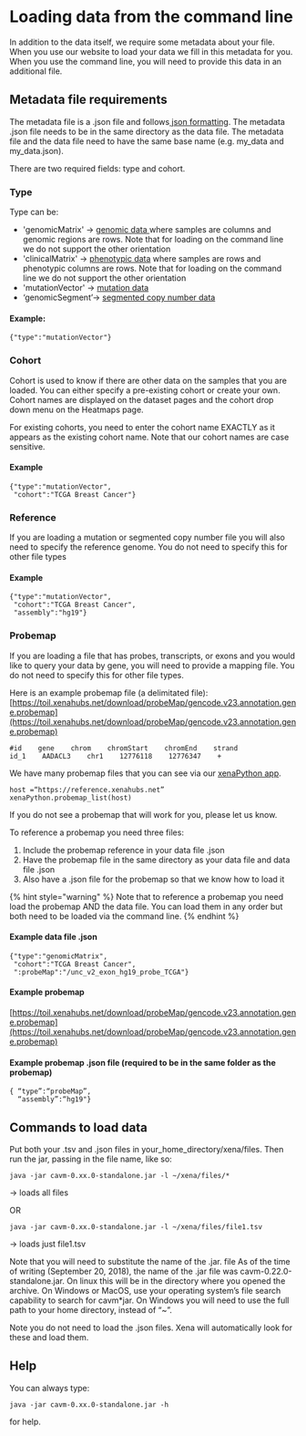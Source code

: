 # Loading data from the command line

In addition to the data itself, we require some metadata about your file. When you use our website to load your data we fill in this metadata for you. When you use the command line, you will need to provide this data in an additional file.

## **Metadata file requirements**

The metadata file is a .json file and follows[ json formatting](http://www.w3schools.com/json/). The metadata .json file needs to be in the same directory as the data file. The metadata file and the data file need to have the same base name \(e.g. my\_data and my\_data.json\).

There are two required fields: type and cohort.

### Type

Type can be:

* 'genomicMatrix' -&gt; [genomic data ](data-format-specifications.md#basic-genomic-data-numbers-in-a-rectangle-matrix-spreadsheet)where samples are columns and genomic regions are rows. Note that for loading on the command line we do not support the other orientation
* 'clinicalMatrix' -&gt; [phenotypic data](data-format-specifications.md#basic-phenotypic-data-categories-or-non-genomic-in-a-rectangle-matrix-spreadsheet) where samples are rows and phenotypic columns are rows. Note that for loading on the command line we do not support the other orientation
* 'mutationVector' -&gt; [mutation data](data-format-specifications.md#advanced-positional-data)
* ‘genomicSegment’-&gt; [segmented copy number data](data-format-specifications.md#advanced-segmented-data)

#### Example:

```text
{"type":"mutationVector"}
```

### **Cohort**

Cohort is used to know if there are other data on the samples that you are loaded. You can either specify a pre-existing cohort or create your own. Cohort names are displayed on the dataset pages and the cohort drop down menu on the Heatmaps page.

For existing cohorts, you need to enter the cohort name EXACTLY as it appears as the existing cohort name. Note that our cohort names are case sensitive.

#### Example

```text
{"type":"mutationVector", 
 "cohort":"TCGA Breast Cancer"}
```

### **Reference**

If you are loading a mutation or segmented copy number file you will also need to specify the reference genome. You do not need to specify this for other file types

#### Example

```text
{"type":"mutationVector", 
 "cohort":"TCGA Breast Cancer", 
 "assembly":"hg19"}
```

### **Probemap**

If you are loading a file that has probes, transcripts, or exons and you would like to query your data by gene, you will need to provide a mapping file. You do not need to specify this for other file types.

Here is an example probemap file \(a delimitated file\): [https://toil.xenahubs.net/download/probeMap/gencode.v23.annotation.gene.probemap](https://toil.xenahubs.net/download/probeMap/gencode.v23.annotation.gene.probemap)

```text
#id    gene    chrom    chromStart    chromEnd    strand 
id_1    AADACL3    chr1    12776118    12776347    +
```

We have many probemap files that you can see via our [xenaPython app](../overview-of-features/accessing-data-through-python.md). 

```text
host =“https://reference.xenahubs.net”
xenaPython.probemap_list(host)
```

If you do not see a probemap that will work for you, please let us know.

To reference a probemap you need three files: 

1. Include the probemap reference in your data file .json
2. Have the probemap file in the same directory as your data file and data file .json
3. Also have a .json file for the probemap so that we know how to load it

{% hint style="warning" %}
Note that to reference a probemap you need load the probemap AND the data file. You can load them in any order but both need to be loaded via the command line.
{% endhint %}

#### Example data file .json

```text
{"type":"genomicMatrix", 
 "cohort":"TCGA Breast Cancer", 
 ":probeMap":"/unc_v2_exon_hg19_probe_TCGA"}
```

#### Example probemap

[https://toil.xenahubs.net/download/probeMap/gencode.v23.annotation.gene.probemap](https://toil.xenahubs.net/download/probeMap/gencode.v23.annotation.gene.probemap)

#### Example probemap .json file \(required to be in the same folder as the probemap\)

```text
{ “type”:“probeMap”, 
  “assembly”:“hg19"}
```

## **Commands to load data**

Put both your .tsv and .json files in your\_home\_directory/xena/files. Then run the jar, passing in the file name, like so:

```text
java -jar cavm-0.xx.0-standalone.jar -l ~/xena/files/*
```

 → loads all files

OR

```text
java -jar cavm-0.xx.0-standalone.jar -l ~/xena/files/file1.tsv
```

 → loads just file1.tsv

Note that you will need to substitute the name of the .jar. file As of the time of writing \(September 20, 2018\), the name of the .jar file was cavm-0.22.0-standalone.jar. On linux this will be in the directory where you opened the archive. On Windows or MacOS, use your operating system’s file search capability to search for cavm\*jar. On Windows you will need to use the full path to your home directory, instead of “~”.

Note you do not need to load the .json files. Xena will automatically look for these and load them.

## Help

You can always type:

```text
java -jar cavm-0.xx.0-standalone.jar -h
```

for help.  


